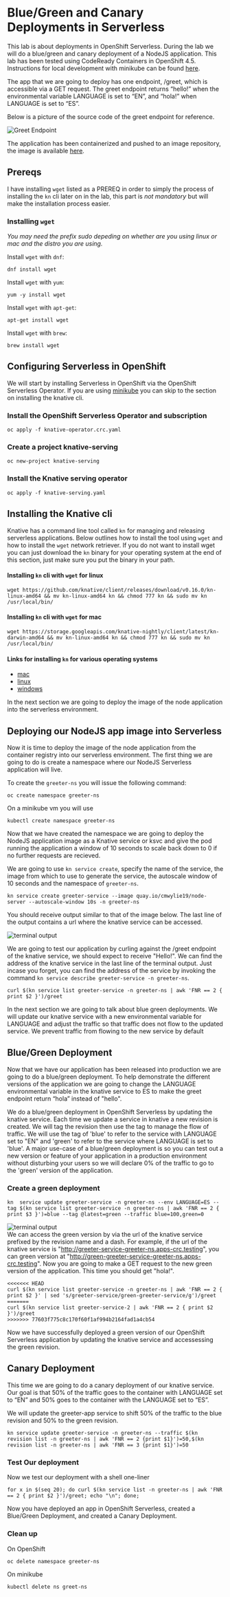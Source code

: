 # Blue/Green and Canary Deployments in Serverless
This lab is about deployments in OpenShift Serverless. During the lab we will do a blue/green and canary deployment of a NodeJS application. This lab has been tested using CodeReady Containers in OpenShift 4.5.  Instructions for local development with minikube can be found [here](https://github.com/cmwylie19/minikube-serverless/blob/master/README.md).


The app that we are going to deploy has one endpoint, /greet, which is accessible via a GET request. The greet endpoint returns “hello!” when the environmental variable LANGUAGE is set to “EN”, and “hola!” when LANGUAGE is set to “ES”.   

Below is a picture of the source code of the greet endpoint for reference.   
   
   ![Greet Endpoint](greet.png)

The application has been containerized and pushed to an image repository, the image is available [here](quay.io/cmwylie19/node-server).   

## Prereqs
I have installing `wget` listed as a PREREQ in order to simply the process of installing the `kn` cli later on in the lab, this part is _not mandatory_ but will make the installation process easier.   

### Installing `wget`   
_You may need the prefix sudo depeding on whether are you using linux or mac and the distro you are using._   
   
Install `wget` with `dnf`:
```
dnf install wget
```

Install `wget` with `yum`:
```
yum -y install wget
```

Install `wget` with `apt-get`:
```
apt-get install wget
```

Install `wget` with `brew`:
```
brew install wget
```

## Configuring Serverless in OpenShift
We will start by installing Serverless in OpenShift via the OpenShift Serverless Operator. If you are using [minikube](https://gitlab.consulting.redhat.com/appdev-coe/cloud-native-appdev-enablement/serverless-enablement/introduction/-/blob/master/minikube.md) you can skip to the section on installing the knative cli.

### Install the OpenShift Serverless Operator and subscription
```
oc apply -f knative-operator.crc.yaml 
```

### Create a project knative-serving
```
oc new-project knative-serving   
```

### Install the Knative serving operator
```
oc apply -f knative-serving.yaml
``` 


## Installing the Knative cli
Knative has a command line tool called `kn` for managing and releasing serverless applications. Below outlines how to install the tool using `wget` and how to install the `wget`  network retriever. If you do not want to install wget you can just download the `kn` binary for your operating system at the end of this section, just make sure you put the binary in your path. 


#### Installing `kn` cli with `wget` for linux
```
wget https://github.com/knative/client/releases/download/v0.16.0/kn-linux-amd64 && mv kn-linux-amd64 kn && chmod 777 kn && sudo mv kn /usr/local/bin/
```

#### Installing `kn` cli with `wget` for mac
```
wget https://storage.googleapis.com/knative-nightly/client/latest/kn-darwin-amd64 && mv kn-linux-amd64 kn && chmod 777 kn && sudo mv kn /usr/local/bin/
```


#### Links for installing `kn` for various operating systems
- [mac](https://storage.googleapis.com/knative-nightly/client/latest/kn-darwin-amd64)
- [linux](https://github.com/knative/client/releases/download/v0.16.0/kn-linux-amd64) 
- [windows](https://storage.googleapis.com/knative-nightly/client/latest/kn-windows-amd64.exe)

In the next section we are going to deploy the image of the node application into the serverless environment.   

## Deploying our NodeJS app image into Serverless
Now it is time to deploy the image of the node application from the container registry into our serverless environment. The first thing we are going to do is create a namespace where our NodeJS Serverless application will live.   

To create the `greeter-ns` you will issue the following command:    

```
oc create namespace greeter-ns
```

On a minikube vm you will use
```
kubectl create namespace greeter-ns
```

Now that we have created the namespace we are going to deploy the NodeJS application image as a Knative service or ksvc and give the pod running the application a window of 10 seconds to scale back down to 0 if no further requests are recieved.

We are going to use `kn service create`, specify the name of the service, the image from which to use to generate the service, the autoscale window of 10 seconds and the namespace of `greeter-ns`.

``` 
kn service create greeter-service --image quay.io/cmwylie19/node-server --autoscale-window 10s -n greeter-ns
```

You should receive output similar to that of the image below. The last line of the output contains a url where the knative service can be accessed.
   
 
![terminal output](ksvc.png)   

We are going to test our application by curling against the /greet endpoint of the knative service, we should expect to receive "Hello!". We can find the address of the knative service in the last line of the terminal output. Just incase you forget, you can find the address of the service by invoking the command `kn service describe greeter-service -n greeter-ns`.   

```
curl $(kn service list greeter-service -n greeter-ns | awk 'FNR == 2 { print $2 }')/greet  
```

In the next section we are going to talk about blue green deployments. We will update our knative service with a new environmental variable for LANGUAGE and adjust the traffic so that traffic does not flow to the updated service. We prevent traffic from flowing to the new service by default 

## Blue/Green Deployment 
Now that we have our application has been released into production we are going to do a blue/green deployment. To help demonstrate the different versions of the application we are going to change the LANGUAGE environmental variable in the knative service to ES to make the greet endpoint return “hola”  instead of "hello".   

We do a blue/green deployment in OpenShift Serverless by updating the knative service. Each time we update a service in knative a new revision is created. We will tag the revision then use the tag to manage the flow of traffic. We will use the tag of 'blue' to refer to the service with LANGUAGE set to "EN" and 'green' to refer to the service where LANGUAGE is set to 'blue'. A major use-case of a blue/green deployment is so you can test out a new version or feature of your application in a production environment without disturbing your users so we will declare 0% of the traffic to go to the 'green' version of the application.

### Create a green deployment
```
kn  service update greeter-service -n greeter-ns --env LANGUAGE=ES --tag $(kn service list greeter-service -n greeter-ns | awk 'FNR == 2 { print $3 }')=blue --tag @latest=green --traffic blue=100,green=0
```


![terminal output](green.png)  
We can access the green version by via the url of the knative service prefixed by the revision name and a dash. For example, if the url of the knative service is "http://greeter-service-greeter-ns.apps-crc.testing", you can green version at "http://green-greeter-service-greeter-ns.apps-crc.testing".
Now you are going to make a GET request to the new green version of the application. This time you should get "hola!". 

```
<<<<<<< HEAD
curl $(kn service list greeter-service -n greeter-ns | awk 'FNR == 2 { print $2 }' | sed 's/greeter-service/green-greeter-service/g')/greet
=======
curl $(kn service list greeter-service-2 | awk 'FNR == 2 { print $2 }')/greet
>>>>>>> 77603f775c8c170f60f1af994b2164fad1a4cb54
```

Now we have successfully deployed a green version of our OpenShift Serverless application by updating the knative service and accessessing the green revision.

## Canary Deployment
This time we are going to do a canary deployment of our knative service. Our goal is that 50% of the traffic goes to the container with LANGUAGE set to “EN” and 50% goes to the container with the LANGUAGE set to “ES”.

We will update the greeter-app service to shift 50% of the traffic to the blue revision and 50% to the green revision.
```
kn service update greeter-service -n greeter-ns --traffic $(kn revision list -n greeter-ns | awk 'FNR == 2 {print $1}')=50,$(kn revision list -n greeter-ns | awk 'FNR == 3 {print $1}')=50
```

### Test Our deployment
Now we test our deployment with a shell one-liner   
```
for x in $(seq 20); do curl $(kn service list -n greeter-ns | awk 'FNR == 2 { print $2 }')/greet; echo "\n"; done;
```


Now you have deployed an app in OpenShift Serverless, created a Blue/Green Deployment, and created a Canary Deployment.

### Clean up
On OpenShift
```
oc delete namespace greeter-ns
```

On minikube
```
kubectl delete ns greet-ns
```

